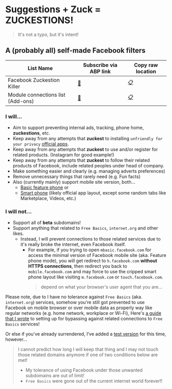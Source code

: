 # Suggestions + Zuck = **ZUCKESTIONS!**
> It's not a typo, but it's intent!

## A (probably all) self-made Facebook filters

| List Name | Subscribe via ABP link | Copy raw location |
| ----- | ----- | ----- |
| Facebook Zuckestion Killer | [:scroll:](https://subscribe.adblockplus.org/?location=https%3A%2F%2Fgithub.com%2Fkowith337%2FPersonalFilterListCollection%2Fraw%2Fmaster%2Ffilterlist%2Ffacebook%2FFacebookZuckestionKiller.txt&amp;title=Facebook%20Zuckestions%20Killer) | [:clipboard:](https://github.com/kowith337/PersonalFilterListCollection/raw/master/filterlist/facebook/FacebookZuckestionKiller.txt) |
| Module connections list (Add-ons) | [:scroll:](https://subscribe.adblockplus.org/?location=https%3A%2F%2Fgithub.com%2Fkowith337%2FPersonalFilterListCollection%2Fraw%2Fmaster%2Ffilterlist%2Ffacebook%2FFacebookCommands.txt&amp;title=Facebook%20modules%20command%20list) | [:clipboard:](https://github.com/kowith337/PersonalFilterListCollection/raw/master/filterlist/facebook/FacebookCommands.txt) |

### I will...
- Aim to support preventing internal ads, tracking, phone home, **zuckestions**, etc.
- Keep away from any attempts that **zuckest** to installing `unfriendly for your privacy` [official apps](https://play.google.com/store/apps/developer?id=Facebook).
- Keep away from any attempts that **zuckest** to use and/or register for related products. (Instagram for good example!)
- Keep away from any attempts that **zuckest** to follow their related products of Facebook, include related peoples under head of company.
- Make something easier and clearly (e.g. managing adverts preferences)
- Remove unnecessary things that rarely need (e.g. Fun facts)
- Also (currently mainly) support mobile site version, both...
  - [Basic feature phone](https://mbasic.facebook.com) or
  - [Smart phone](https://touch.facebook.com) (likely official app layout, except some random tabs like Marketplace, Videos, etc.)

### I will not...
- Support all of **beta** subdomains!
- Support anything that related to `Free Basics`, `internet.org` and other likes.
  - Instead, I will prevent connections to those related services due to it's really broke the internet, even Facebook itself.
    - For example, if you trying to open `mbasic.facebook.com` for access the minimal version of Facebook mobile site (aka. Feature phone mode), you will get redirect to `h.facebook.com` **without HTTPS connections**, then redirect you back to `mobile.facebook.com` and may force to use the cripped smart phone layout like visiting `m.facebook.com` or `touch.facebook.com`.
	  > depend on what your browser's user agent that you are...

Please note, due to I have no tolerance against `Free Basics` (aka. `internet.org`) services, somehow you're still got prevented to use Facebook on mobile browser or over mobile data as properly way like regular networks (e.g. home network, workplace or Wi-Fi), Here's [a guide that I wrote](https://github.com/kowith337/PersonalFilterListCollection/blob/master/docs/Facebook0-Bypassing.md) to setting up for bypassing against related connections to `Free Basics` services!

Or else if you've already surrendered, I've added a [test version](https://github.com/kowith337/PersonalFilterListCollection/raw/master/filterlist/testing/FacebookZuckestionKiller-Zero.txt) for this time, however...
> I cannot predict how long I will keep that thing and I may not touch those related domains anymore if one of two conditions below are met!
> - My tolerance of using Facebook under those unwanted subdomains are out of limit!
> - `Free Basics` were gone out of the current internet world forever!!
